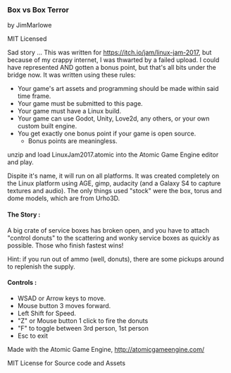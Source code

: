 ### Box vs Box Terror 
by JimMarlowe

MIT Licensed

Sad story ... This was written for https://itch.io/jam/linux-jam-2017, but because of my crappy internet, I was thwarted by a failed upload. I could have represented AND gotten a bonus point, but that's all bits under the bridge now. It was written using these rules:

+ Your game's art assets and programming should be made within said time frame.
+ Your game must be submitted to this page.
+ Your game must have a Linux build.
+ Your game can use Godot, Unity, Love2d, any others, or your own custom built engine.
+ You get exactly one bonus point if your game is open source.
   + Bonus points are meaningless.

unzip and load LinuxJam2017.atomic into the Atomic Game Engine editor and play.

Dispite it's name, it will run on all platforms. It was created completely on the Linux platform using AGE, gimp, audacity (and a Galaxy S4 to capture textures and audio). The only things used "stock" were the box, torus and dome models, which are from Urho3D.

#### The Story :
A big crate of service boxes has broken open, and you have to attach "control donuts" to the scattering and wonky service boxes as quickly as possible. Those who finish fastest wins!

Hint: if you run out of ammo (well, donuts), there are some pickups around to replenish the supply.

#### Controls :
+ WSAD or Arrow keys to move.
+ Mouse button 3 moves forward.
+ Left Shift for Speed.
+ "Z" or Mouse button 1 click to fire the donuts
+ "F" to toggle between 3rd person, 1st person
+ Esc to exit
   
Made with the Atomic Game Engine, http://atomicgameengine.com/

MIT License for Source code and Assets



